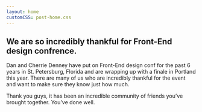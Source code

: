 ```yaml
---
layout: home
customCSS: post-home.css
---
```


<article>
  <div class="featured">
    <div class="content">
      <h1>We are so incredibly thankful for Front-End design confrence.</h1>
      <p>Dan and Cherrie Denney have put on Front-End design conf for the past 6 years in St. Petersburg, Florida and are wrapping up with a finale in Portland this year. There are many of us who are incredibly thankful for the event and want to make sure they know just how much.</p>
      <p>Thank you guys, it has been an incredible community of friends you’ve brought together. You’ve done well.</p>
    </div>
  </content>
</article>
